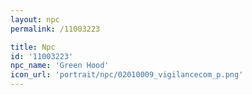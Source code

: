 ```yaml
---
layout: npc
permalink: /11003223

title: Npc
id: '11003223'
npc_name: 'Green Hood'
icon_url: 'portrait/npc/02010009_vigilancecom_p.png'
---
```

